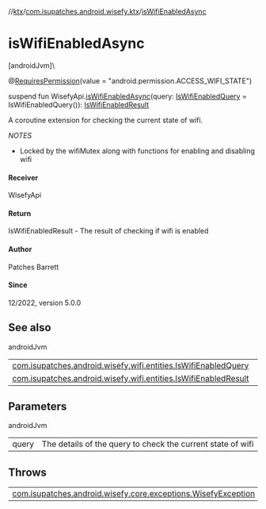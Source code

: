 //[ktx](../../index.md)/[com.isupatches.android.wisefy.ktx](index.md)/[isWifiEnabledAsync](is-wifi-enabled-async.md)

# isWifiEnabledAsync

[androidJvm]\

@[RequiresPermission](https://developer.android.com/reference/kotlin/androidx/annotation/RequiresPermission.html)(value = &quot;android.permission.ACCESS_WIFI_STATE&quot;)

suspend fun WisefyApi.[isWifiEnabledAsync](is-wifi-enabled-async.md)(query: [IsWifiEnabledQuery](../../../wifi/wifi/com.isupatches.android.wisefy.wifi.entities/-is-wifi-enabled-query/index.md) = IsWifiEnabledQuery()): [IsWifiEnabledResult](../../../wifi/wifi/com.isupatches.android.wisefy.wifi.entities/-is-wifi-enabled-result/index.md)

A coroutine extension for checking the current state of wifi.

*NOTES*

- 
   Locked by the wifiMutex along with functions for enabling and disabling wifi

#### Receiver

WisefyApi

#### Return

IsWifiEnabledResult - The result of checking if wifi is enabled

#### Author

Patches Barrett

#### Since

12/2022, version 5.0.0

## See also

androidJvm

| | |
|---|---|
| [com.isupatches.android.wisefy.wifi.entities.IsWifiEnabledQuery](../../../wifi/wifi/com.isupatches.android.wisefy.wifi.entities/-is-wifi-enabled-query/index.md) |  |
| [com.isupatches.android.wisefy.wifi.entities.IsWifiEnabledResult](../../../wifi/wifi/com.isupatches.android.wisefy.wifi.entities/-is-wifi-enabled-result/index.md) |  |

## Parameters

androidJvm

| | |
|---|---|
| query | The details of the query to check the current state of wifi |

## Throws

| | |
|---|---|
| [com.isupatches.android.wisefy.core.exceptions.WisefyException](../../../core/core/com.isupatches.android.wisefy.core.exceptions/-wisefy-exception/index.md) |  |
